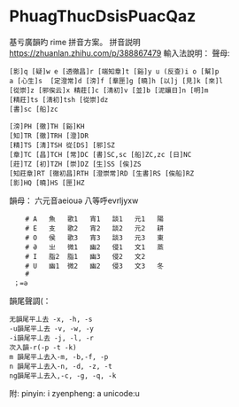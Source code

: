 # PhuagThucDsisPuacQaz
基亏廣韻旳 rime 拼音方案。
拼音説明 https://zhuanlan.zhihu.com/p/388867479
輸入法說明：
  聲母:

    [影]q [疑]w e [透徹昌]r [端知章]t [谿]y u (反查)i o [幫]p 
    a [心生]s  [定澄常]d [滂]f [羣匣]g [曉]h [以]j [見]k [來]l
    [從崇]z [邪俟云]x 精莊[]c [淸初]v [並]b [泥孃日]n [明]m
    [精莊]ts [淸初]tsh [從崇]dz 
    [書]sc [船]zc

    [滂]PH [徹]TH [谿]KH  
    [知]TR [徹]TRH [澄]DR
    [精]TS [淸]TSH 從[DS] [邪]SZ
    [章]TC [昌]TCH [常]DC [書]SC,sc [船]ZC,zc [日]NC
    [莊]TZ [初]TZH [崇]DZ [生]SS [俟]ZS
    [知莊章]RT [徹初昌]RTH [澄崇常]RD [生書]RS [俟船]RZ
    [影]HQ [曉]HS [匣]HZ　
  韻母：
      六元音aeiouə 八等呼evrljyxw

        # A   魚   歌1   宵1   談1   元1   陽
        # E   支   歌2   宵2   談2   元2   耕
        # O   侯   歌3   宵3   談3   元3   東
        # Ə   㞢   微1   幽2   侵1   文1   蒸
        # I   脂2  脂1   幽3   侵2   文2   
        # U   幽1  微2   幽2   侵3   文3   冬
        #
     ；=ə
     
韻尾聲調(：

    无韻尾平丄去 -x, -h, -s
    -u韻尾平丄去 -v, -w, -y
    -i韻尾平丄去 -j, -l, -r
    次入韻-r(-p -t -k)
    m 韻尾平丄去入-m, -b,-f, -p
    n 韻尾平丄去入-n, -d, -z, -t
    ng韻尾平丄去入,-c, -g, -q, -k
    
  附:
    pinyin: i
    zyenpheng: a
    unicode:u

